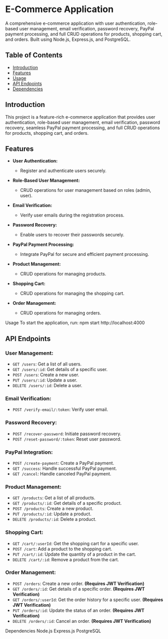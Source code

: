 # E-Commerce Application

A comprehensive e-commerce application with user authentication, role-based user management, email verification, password recovery, PayPal payment processing, and full CRUD operations for products, shopping cart, and orders. Built using Node.js, Express.js, and PostgreSQL.

## Table of Contents

- [Introduction](#introduction)
- [Features](#features)
- [Usage](#usage)
- [API Endpoints](#api-endpoints)
- [Dependencies](#dependencies)

## Introduction

This project is a feature-rich e-commerce application that provides user authentication, role-based user management, email verification, password recovery, seamless PayPal payment processing, and full CRUD operations for products, shopping cart, and orders.

## Features

- **User Authentication:**
  - Register and authenticate users securely.

- **Role-Based User Management:**
  - CRUD operations for user management based on roles (admin, user).

- **Email Verification:**
  - Verify user emails during the registration process.

- **Password Recovery:**
  - Enable users to recover their passwords securely.

- **PayPal Payment Processing:**
  - Integrate PayPal for secure and efficient payment processing.

- **Product Management:**
  - CRUD operations for managing products.

- **Shopping Cart:**
  - CRUD operations for managing the shopping cart.

- **Order Management:**
  - CRUD operations for managing orders.

Usage
To start the application, run:
npm start
 http://localhost:4000 

## API Endpoints

### User Management:

- `GET /users`: Get a list of all users.
- `GET /users/:id`: Get details of a specific user.
- `POST /users`: Create a new user.
- `PUT /users/:id`: Update a user.
- `DELETE /users/:id`: Delete a user.

### Email Verification:

- `POST /verify-email/:token`: Verify user email.

### Password Recovery:

- `POST /recover-password`: Initiate password recovery.
- `POST /reset-password/:token`: Reset user password.

### PayPal Integration:

- `POST /create-payment`: Create a PayPal payment.
- `GET /success`: Handle successful PayPal payment.
- `GET /cancel`: Handle canceled PayPal payment.

### Product Management:

- `GET /products`: Get a list of all products.
- `GET /products/:id`: Get details of a specific product.
- `POST /products`: Create a new product.
- `PUT /products/:id`: Update a product.
- `DELETE /products/:id`: Delete a product.

### Shopping Cart:

- `GET /cart/:userId`: Get the shopping cart for a specific user.
- `POST /cart`: Add a product to the shopping cart.
- `PUT /cart/:id`: Update the quantity of a product in the cart.
- `DELETE /cart/:id`: Remove a product from the cart.

### Order Management:

- `POST /orders`: Create a new order. **(Requires JWT Verification)**
- `GET /orders/:id`: Get details of a specific order. **(Requires JWT Verification)**
- `GET /orders/:userId`: Get the order history for a specific user. **(Requires JWT Verification)**
- `PUT /orders/:id`: Update the status of an order. **(Requires JWT Verification)**
- `DELETE /orders/:id`: Cancel an order. **(Requires JWT Verification)**


Dependencies
Node.js
Express.js
PostgreSQL
